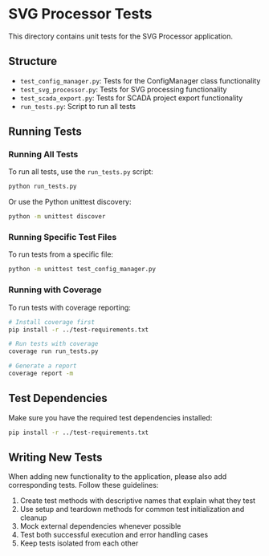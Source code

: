 # SVG Processor Tests

This directory contains unit tests for the SVG Processor application.

## Structure

- `test_config_manager.py`: Tests for the ConfigManager class functionality
- `test_svg_processor.py`: Tests for SVG processing functionality
- `test_scada_export.py`: Tests for SCADA project export functionality
- `run_tests.py`: Script to run all tests

## Running Tests

### Running All Tests

To run all tests, use the `run_tests.py` script:

```bash
python run_tests.py
```

Or use the Python unittest discovery:

```bash
python -m unittest discover
```

### Running Specific Test Files

To run tests from a specific file:

```bash
python -m unittest test_config_manager.py
```

### Running with Coverage

To run tests with coverage reporting:

```bash
# Install coverage first
pip install -r ../test-requirements.txt

# Run tests with coverage
coverage run run_tests.py

# Generate a report
coverage report -m
```

## Test Dependencies

Make sure you have the required test dependencies installed:

```bash
pip install -r ../test-requirements.txt
```

## Writing New Tests

When adding new functionality to the application, please also add corresponding tests.
Follow these guidelines:

1. Create test methods with descriptive names that explain what they test
2. Use setup and teardown methods for common test initialization and cleanup
3. Mock external dependencies whenever possible
4. Test both successful execution and error handling cases
5. Keep tests isolated from each other 